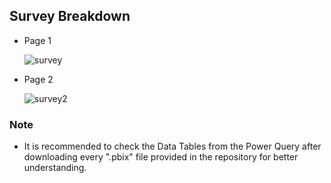 ## Survey Breakdown
- Page 1
  
  ![survey](https://github.com/SumitBana/DashBoard_PowerBi/assets/142825429/2302bcdb-103e-49de-b3d4-255bba13c5d2)
- Page 2
  
  ![survey2](https://github.com/SumitBana/DashBoard_PowerBi/assets/142825429/b5d70d59-e36d-48bd-a662-f168d423c778)

### Note
- It is recommended to check the Data Tables from the Power Query after downloading every ".pbix" file provided in the repository for better understanding.
